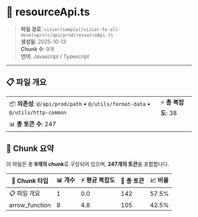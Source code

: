 # 📄 resourceApi.ts

> **파일 경로**: `vizier(sample)/vizier-fe-all-develop/src/api/prod/resourceApi.ts`  
> **생성일**: 2025-10-13  
> **Chunk 수**: 9개  
> **언어**: Javascript / Typescript
---


## 📋 파일 개요

| | |
|--|--|
| 📦 **의존성**: `@/api/prod/path` • `@/utils/format-data` • `@/utils/http-common` | ⚡ **총 복잡도**: 38 |
| 📊 **총 토큰 수**: 247 |  |






## 🧩 Chunk 요약

이 파일은 총 **9개의 chunk**로 구성되어 있으며, **247개의 토큰**을 포함합니다.

| 🧩 Chunk 타입 | 📊 개수 | ⚡ 평균 복잡도 | 📝 총 토큰 | 📈 비율 |
|---------------|--------|-------------|----------|--------|
| 📋 파일 개요 | 1 | 0.0 | 142 | 57.5% |
| arrow_function | 8 | 4.8 | 105 | 42.5% |

